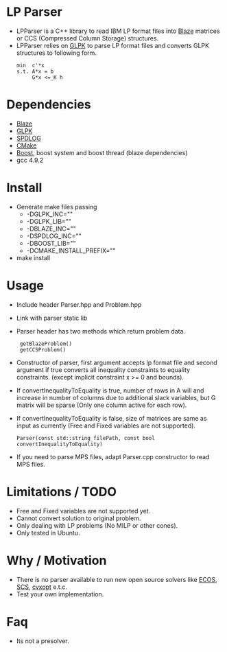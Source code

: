 # LP Parser
- LPParser is a C++ library to read IBM LP format files into [Blaze](https://bitbucket.org/blaze-lib/blaze) matrices or CCS (Compressed Column Storage) structures.
- LPParser relies on [GLPK](https://www.gnu.org/software/glpk/) to parse LP format files and converts GLPK structures to following form.
    ```
    min  c'*x
    s.t. A*x = b
         G*x <=_K h
    ```
 
# Dependencies
 - [Blaze](https://bitbucket.org/blaze-lib/blaze)
 - [GLPK](https://www.gnu.org/software/glpk/)
 - [SPDLOG](https://github.com/gabime/spdlog)
 - [CMake](cmake.org)
 - [Boost](boost.org), boost system and boost thread (blaze dependencies)
 - gcc 4.9.2
 
# Install
 - Generate make files passing 
   * -DGLPK_INC="" 
   * -DGLPK_LIB="" 
   * -DBLAZE_INC="" 
   * -DSPDLOG_INC="" 
   * -DBOOST_LIB=""
   * -DCMAKE_INSTALL_PREFIX=""
 - make install  
 
# Usage
 - Include header Parser.hpp and Problem.hpp
 - Link with parser static lib
 - Parser header has two methods which return problem data.
 
   ```
    getBlazeProblem()
    getCCSProblem()
   ```
 - Constructor of parser, first argument accepts lp format file and second argument if true converts all inequality constraints to equality constraints. (except implicit constraint x >= 0 and bounds).
 - If convertInequalityToEquality is true, number of rows in A will and increase in number of columns due to additional slack variables, but G matrix will be sparse (Only one column active for each row).
 - If convertInequalityToEquality is false, size of matrices are same as input as currently (Free and Fixed variables are not supported).
   
   ```
   Parser(const std::string filePath, const bool convertInequalityToEquality)
   ```
 - If you need to parse MPS files, adapt Parser.cpp constructor to read MPS files.   
  
# Limitations / TODO
 - Free and Fixed variables are not supported yet.
 - Cannot convert solution to original problem.
 - Only dealing with LP problems (No MILP or other cones).
 - Only tested in Ubuntu.
 
# Why / Motivation
 - There is no parser available to run new open source solvers like [ECOS](https://github.com/embotech/ecos), [SCS](https://github.com/cvxgrp/scs), [cvxopt](cvxopt.org) e.t.c.
 - Test your own implementation.

# Faq
 - Its not a presolver.